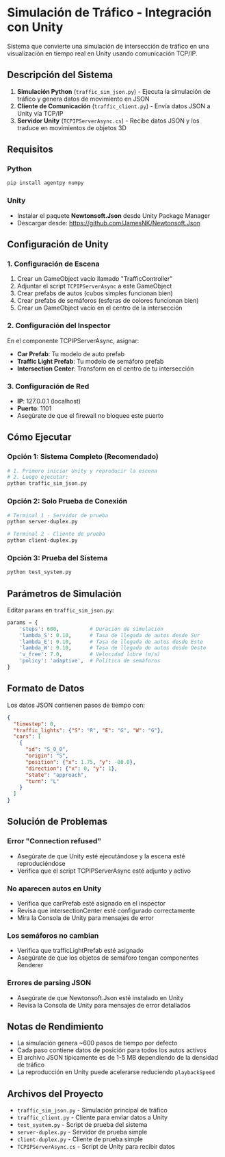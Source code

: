 # Simulación de Tráfico - Integración con Unity

Sistema que convierte una simulación de intersección de tráfico en una visualización en tiempo real en Unity usando comunicación TCP/IP.

## Descripción del Sistema

1. **Simulación Python** (`traffic_sim_json.py`) - Ejecuta la simulación de tráfico y genera datos de movimiento en JSON
2. **Cliente de Comunicación** (`traffic_client.py`) - Envía datos JSON a Unity vía TCP/IP
3. **Servidor Unity** (`TCPIPServerAsync.cs`) - Recibe datos JSON y los traduce en movimientos de objetos 3D

## Requisitos

### Python
```bash
pip install agentpy numpy
```

### Unity
- Instalar el paquete **Newtonsoft.Json** desde Unity Package Manager
- Descargar desde: https://github.com/JamesNK/Newtonsoft.Json

## Configuración de Unity

### 1. Configuración de Escena
1. Crear un GameObject vacío llamado "TrafficController"
2. Adjuntar el script `TCPIPServerAsync` a este GameObject
3. Crear prefabs de autos (cubos simples funcionan bien)
4. Crear prefabs de semáforos (esferas de colores funcionan bien)
5. Crear un GameObject vacío en el centro de la intersección

### 2. Configuración del Inspector
En el componente TCPIPServerAsync, asignar:
- **Car Prefab**: Tu modelo de auto prefab
- **Traffic Light Prefab**: Tu modelo de semáforo prefab
- **Intersection Center**: Transform en el centro de tu intersección

### 3. Configuración de Red
- **IP**: 127.0.0.1 (localhost)
- **Puerto**: 1101
- Asegúrate de que el firewall no bloquee este puerto

## Cómo Ejecutar

### Opción 1: Sistema Completo (Recomendado)
```bash
# 1. Primero iniciar Unity y reproducir la escena
# 2. Luego ejecutar:
python traffic_sim_json.py
```

### Opción 2: Solo Prueba de Conexión
```bash
# Terminal 1 - Servidor de prueba
python server-duplex.py

# Terminal 2 - Cliente de prueba
python client-duplex.py
```

### Opción 3: Prueba del Sistema
```bash
python test_system.py
```

## Parámetros de Simulación

Editar `params` en `traffic_sim_json.py`:
```python
params = {
    'steps': 600,          # Duración de simulación
    'lambda_S': 0.10,      # Tasa de llegada de autos desde Sur
    'lambda_E': 0.10,      # Tasa de llegada de autos desde Este
    'lambda_W': 0.10,      # Tasa de llegada de autos desde Oeste
    'v_free': 7.0,         # Velocidad libre (m/s)
    'policy': 'adaptive',  # Política de semáforos
}
```

## Formato de Datos

Los datos JSON contienen pasos de tiempo con:
```json
{
  "timestep": 0,
  "traffic_lights": {"S": "R", "E": "G", "W": "G"},
  "cars": [
    {
      "id": "S_0_0",
      "origin": "S",
      "position": {"x": 1.75, "y": -80.0},
      "direction": {"x": 0, "y": 1},
      "state": "approach",
      "turn": "L"
    }
  ]
}
```

## Solución de Problemas

### Error "Connection refused"
- Asegúrate de que Unity esté ejecutándose y la escena esté reproduciéndose
- Verifica que el script TCPIPServerAsync esté adjunto y activo

### No aparecen autos en Unity
- Verifica que carPrefab esté asignado en el inspector
- Revisa que intersectionCenter esté configurado correctamente
- Mira la Consola de Unity para mensajes de error

### Los semáforos no cambian
- Verifica que trafficLightPrefab esté asignado
- Asegúrate de que los objetos de semáforo tengan componentes Renderer

### Errores de parsing JSON
- Asegúrate de que Newtonsoft.Json esté instalado en Unity
- Revisa la Consola de Unity para mensajes de error detallados

## Notas de Rendimiento

- La simulación genera ~600 pasos de tiempo por defecto
- Cada paso contiene datos de posición para todos los autos activos
- El archivo JSON típicamente es de 1-5 MB dependiendo de la densidad de tráfico
- La reproducción en Unity puede acelerarse reduciendo `playbackSpeed`

## Archivos del Proyecto

- `traffic_sim_json.py` - Simulación principal de tráfico
- `traffic_client.py` - Cliente para enviar datos a Unity
- `test_system.py` - Script de prueba del sistema
- `server-duplex.py` - Servidor de prueba simple
- `client-duplex.py` - Cliente de prueba simple
- `TCPIPServerAsync.cs` - Script de Unity para recibir datos

